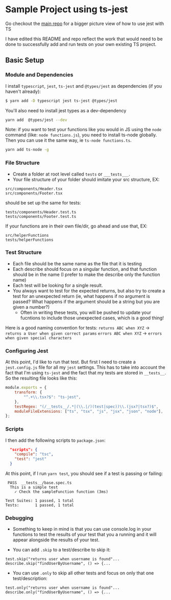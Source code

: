 # Sample Project using ts-jest

Go checkout the [main repo](https://github.com/mtiller/ts-jest-sample) for a bigger picture view of how to use jest with TS

I have edited this README and repo reflect the work that would need to be done to successfully add and run tests on your own existing TS project.

## Basic Setup

### Module and Dependencies

I install `typescript`, `jest`, `ts-jest` and `@types/jest` as dependencies (if you haven't already):

```sh
$ yarn add -D typescript jest ts-jest @types/jest
```

You'll also need to install jest types as a dev-dependency

```sh
yarn add  @types/jest --dev
```

Note: if you want to test your functions like you would in JS using the `node` command (like: `node functions.js`), you need to install ts-node globally. Then you can use it the same way, ie `ts-node functions.ts`.

```sh
yarn add ts-node -g
```

### File Structure

- Create a folder at root level called `tests` or `___tests___`.
- Your file structure of your folder should imitate your src structure, EX:

```
src/components/Header.tsx
src/components/Footer.tsx
```

should be set up the same for tests:

```
tests/components/Header.test.ts
tests/components/Footer.test.ts
```

If your functions are in their own file/dir, go ahead and use that, EX:
```
src/helperFunctions
tests/helperFunctions
```

### Test Structure

- Each file should be the same name as the file that it is testing
- Each describe should focus on a singular function, and that function should be in the name (I prefer to make the describe only the function name)
- Each test will be looking for a single result.
- You always want to test for the expected returns, but also try to create a test for an unexpected return (ie, what happens if no argument is passed? What happens if the argument should be a string but you are given a number?)
    - Often in writing these tests, you will be pushed to update your fucntions to include those unexpected cases, which is a good thing!

Here is a good naming convention for tests:
`returns ABC when XYZ` -> `returns a User when given correct params`
`errors ABC when XYZ` -> `errors when given special characters`


### Configuring Jest

At this point, I'd like to run that test. But first I need to create a `jest.config.js`
file for all my `jest` settings. This has to take into account the fact that I'm using
`ts-jest` and the fact that my tests are stored in `__tests__`. So the resulting file
looks like this:

```js
module.exports = {
    transform: {
        "^.+\\.tsx?$": "ts-jest",
    },
    testRegex: "(/__tests__/.*|(\\.|/)(test|spec))\\.(jsx?|tsx?)$",
    moduleFileExtensions: ["ts", "tsx", "js", "jsx", "json", "node"],
};
```

### Scripts

I then add the following scripts to `package.json`:

```json
  "scripts": {
    "compile": "tsc",
    "test": "jest"
  }
```

At this point, if I run `yarn test`, you should see if a test is passing or failing:

```
 PASS  __tests__/base.spec.ts
  This is a simple test
    ✓ Check the sampleFunction function (3ms)

Test Suites: 1 passed, 1 total
Tests:       1 passed, 1 total
```
### Debugging

- Something to keep in mind is that you can use console.log in your functions to test the results of your test that you a running and it will appear alongside the results of your test. 

- You can add `.skip` to a test/describe to skip it: 
```
test.skip("returns user when username is found"...
describe.skip("findUserByUsername", () => {...
```

- You can use `.only` to skip all other tests and focus on only that one test/description: 
```
test.only("returns user when username is found"...
describe.only("findUserByUsername", () => {...
```
